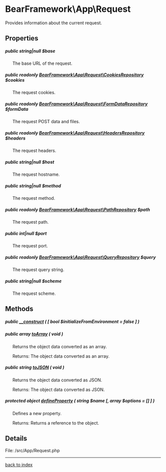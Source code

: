 # BearFramework\App\Request

Provides information about the current request.

## Properties

##### public string|null $base

&nbsp;&nbsp;&nbsp;&nbsp;&nbsp;&nbsp;The base URL of the request.

##### public readonly [BearFramework\App\Request\CookiesRepository](bearframework.app.request.cookiesrepository.class.md) $cookies

&nbsp;&nbsp;&nbsp;&nbsp;&nbsp;&nbsp;The request cookies.

##### public readonly [BearFramework\App\Request\FormDataRepository](bearframework.app.request.formdatarepository.class.md) $formData

&nbsp;&nbsp;&nbsp;&nbsp;&nbsp;&nbsp;The request POST data and files.

##### public readonly [BearFramework\App\Request\HeadersRepository](bearframework.app.request.headersrepository.class.md) $headers

&nbsp;&nbsp;&nbsp;&nbsp;&nbsp;&nbsp;The request headers.

##### public string|null $host

&nbsp;&nbsp;&nbsp;&nbsp;&nbsp;&nbsp;The request hostname.

##### public string|null $method

&nbsp;&nbsp;&nbsp;&nbsp;&nbsp;&nbsp;The request method.

##### public readonly [BearFramework\App\Request\PathRepository](bearframework.app.request.pathrepository.class.md) $path

&nbsp;&nbsp;&nbsp;&nbsp;&nbsp;&nbsp;The request path.

##### public int|null $port

&nbsp;&nbsp;&nbsp;&nbsp;&nbsp;&nbsp;The request port.

##### public readonly [BearFramework\App\Request\QueryRepository](bearframework.app.request.queryrepository.class.md) $query

&nbsp;&nbsp;&nbsp;&nbsp;&nbsp;&nbsp;The request query string.

##### public string|null $scheme

&nbsp;&nbsp;&nbsp;&nbsp;&nbsp;&nbsp;The request scheme.

## Methods

##### public [__construct](bearframework.app.request.__construct.method.md) ( [ bool $initializeFromEnvironment = false ] )

##### public array [toArray](bearframework.app.request.toarray.method.md) ( void )

&nbsp;&nbsp;&nbsp;&nbsp;&nbsp;&nbsp;Returns the object data converted as an array.

&nbsp;&nbsp;&nbsp;&nbsp;&nbsp;&nbsp;Returns: The object data converted as an array.

##### public string [toJSON](bearframework.app.request.tojson.method.md) ( void )

&nbsp;&nbsp;&nbsp;&nbsp;&nbsp;&nbsp;Returns the object data converted as JSON.

&nbsp;&nbsp;&nbsp;&nbsp;&nbsp;&nbsp;Returns: The object data converted as JSON.

##### protected object [defineProperty](bearframework.app.request.defineproperty.method.md) ( string $name [, array $options = [] ] )

&nbsp;&nbsp;&nbsp;&nbsp;&nbsp;&nbsp;Defines a new property.

&nbsp;&nbsp;&nbsp;&nbsp;&nbsp;&nbsp;Returns: Returns a reference to the object.

## Details

File: /src/App/Request.php

---

[back to index](index.md)

